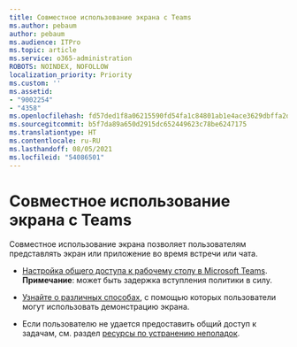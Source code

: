 ```yaml
---
title: Совместное использование экрана с Teams
ms.author: pebaum
author: pebaum
ms.audience: ITPro
ms.topic: article
ms.service: o365-administration
ROBOTS: NOINDEX, NOFOLLOW
localization_priority: Priority
ms.custom: ''
ms.assetid:
- "9002254"
- "4358"
ms.openlocfilehash: fd57ded1f8a06215590fd54fa1c84801ab1e4ace3629dbffa2d08026139a96fd
ms.sourcegitcommit: b5f7da89a650d2915dc652449623c78be6247175
ms.translationtype: HT
ms.contentlocale: ru-RU
ms.lasthandoff: 08/05/2021
ms.locfileid: "54086501"
---
```

# <a name="screen-sharing-with-teams"></a>Совместное использование экрана с Teams

Совместное использование экрана позволяет пользователям представлять экран или приложение во время встречи или чата.

- [Настройка общего доступа к рабочему столу в Microsoft Teams](https://docs.microsoft.com/microsoftteams/configure-desktop-sharing). **Примечание**: может быть задержка вступления политики в силу. 

- [Узнайте о различных способах](https://docs.microsoft.com/microsoftteams/meeting-policies-in-teams#meeting-policy-settings---content-sharing), с помощью которых пользователи могут использовать демонстрацию экрана. 

- Если пользователю не удается предоставить общий доступ к задачам, см. раздел [ресурсы по устранению неполадок](https://docs.microsoft.com/microsoftteams/connectivity-issues). 
